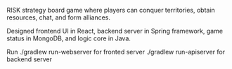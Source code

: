 RISK strategy board game where players can conquer territories, obtain resources, chat, and form alliances.

Designed frontend UI in React, backend server in Spring framework, game status in MongoDB, and logic core in Java.

Run ./gradlew run-webserver for fronted server ./gradlew run-apiserver for backend server
